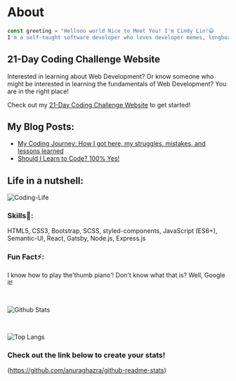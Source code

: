 # About
```JavaScript
const greeting = "Hellooo world Nice to Meet You! I'm Cindy Lin!😃 
I'm a self-taught software developer who loves developer memes, longboarding, & making websites (obviously!)"

```
## 21-Day Coding Challenge Website
Interested in learning about Web Development? Or know someone who might be interested in learning the fundamentals of Web Development? 
You are in the right place! 

Check out my [21-Day Coding Challenge Website](https://21-day-coding-adventure.netlify.app/) to get started! 


## My Blog Posts: 
- [My Coding Journey: How I got here, my struggles, mistakes, and lessons learned](https://zerotomastery.io/blog/coding-journey-struggles-mistakes-lessons-learned)
- [Should I Learn to Code? 100% Yes!](https://zerotomastery.io/blog/should-i-learn-to-code)

## Life in a nutshell:
![Coding-Life](https://media.giphy.com/media/fAnzw6YK33jMwzp5wp/giphy.gif)


### Skills🌱: 
HTML5, CSS3, Bootstrap, SCSS, styled-components, JavaScript (ES6+), Semantic-UI, React, Gatsby, Node.js, Express.js


### Fun Fact⚡:
I know how to play the'thumb piano'! Don't know what that is? Well, Google it!

<br/>

  ![Github Stats](https://github-readme-stats.vercel.app/api?username=LanguageXange&show_icons=true&theme=dracula)

<br/>


![Top Langs](https://github-readme-stats.vercel.app/api/top-langs/?username=LanguageXange&layout=compact)


### Check out the link below to create your stats!

(https://github.com/anuraghazra/github-readme-stats)
 


<!--
**LanguageXange/LanguageXange** is a ✨ _special_ ✨ repository because its `README.md` (this file) appears on your GitHub profile.

Here are some ideas to get you started:

-  I’m currently working on ...
-  I’m currently learning ...
- 👯 I’m looking to collaborate on ...
- 🤔 I’m looking for help with ...
- 💬 Ask me about ...
- 📫 How to reach me: ...
- 😄 Pronouns: ...
-  Fun fact: ...
-->
